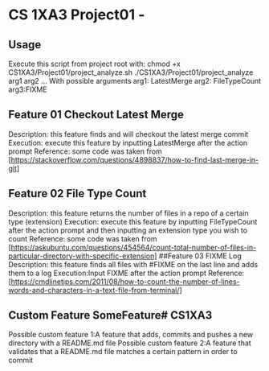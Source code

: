 # CS 1XA3 Project01 - <Chenh214>
## Usage
Execute this script from project root with:
chmod +x CS1XA3/Project01/project_analyze.sh
./CS1XA3/Project01/project_analyze arg1 arg2 ...
With possible arguments
arg1: LatestMerge
arg2: FileTypeCount
arg3:FIXME
## Feature 01 Checkout Latest Merge
Description: this feature finds and will checkout the latest merge commit
Execution: execute this feature by inputting LatestMerge after the action prompt
Reference: some code was taken from [https://stackoverflow.com/questions/4898837/how-to-find-last-merge-in-git]
## Feature 02 File Type Count
Description: this feature returns the number of files in a repo of a certain type (extension)
Execution: execute this feature by inputting FileTypeCount after the action prompt and then inputting an extension type you wish to count
Reference: some code was taken from [https://askubuntu.com/questions/454564/count-total-number-of-files-in-particular-directory-with-specific-extension]
##Feature 03 FIXME Log
Description: this feature finds all files with #FIXME on the last line and adds them to a log
Execution:Input FIXME after the action prompt
Reference:[https://cmdlinetips.com/2011/08/how-to-count-the-number-of-lines-words-and-characters-in-a-text-file-from-terminal/]
## Custom Feature SomeFeature# CS1XA3
Possible custom feature 1:A feature that adds, commits and pushes a new directory with a README.md file
Possible custom feature 2:A feature that validates that a README.md file matches a certain pattern in order to commit
